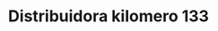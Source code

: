 ---
title: "Distribuidora kilomero 133"
url: /barcelona/distribuidora-kilomero-133/
shop: Metzgerei
---